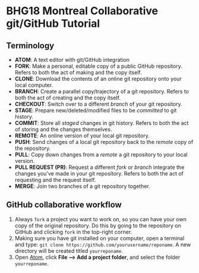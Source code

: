 # BHG18 Montreal Collaborative git/GitHub Tutorial

## Terminology
* **ATOM**: A text editor with git/GitHub integration
* **FORK**: Make a personal, editable copy of a public GitHub repository. Refers to both the act of making and the copy itself.
* **CLONE**: Download the contents of an online git repository onto your local computer.
* **BRANCH**: Create a parallel copy/trajectory of a git repository. Refers to both the act of creating and the copy itself.
* **CHECKOUT**: Switch over to a different *branch* of your git repository.
* **STAGE**: Prepare new/deleted/modified files to be *committed* to git history.
* **COMMIT**: Store all *staged* changes in git history. Refers to both the act of storing and the changes themselves.
* **REMOTE**: An online version of your local git repository.
* **PUSH**: Send changes of a local git repository back to the *remote* copy of the repository.
* **PULL**: Copy down changes from a *remote* a git repository to your local version.
* **PULL REQUEST (PR)**: Request a different *fork* or *branch* integrate the changes you've made in your git repository. Refers to both the act of requesting and the request itself.
* **MERGE**: Join two branches of a git repository together.

## GitHub collaborative workflow
1. Always `fork` a project you want to work on, so you can have your own copy of the original repository. Do this by going to the repository on GitHub and clicking `fork` in the top-right corner.
2. Making sure you have git installed on your computer, open a terminal and type: `git clone https://github.com/yourusername/reponame`. A new directory will be created titled `yourreponame`.
3. Open [Atom](https://atom.io/), click **File --> Add a project folder**, and select the folder `yourreponame`.
